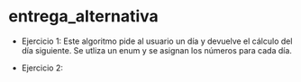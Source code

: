 # entrega_alternativa
 - Ejercicio 1:  Este algoritmo pide al usuario un día y devuelve el cálculo del día siguiente.
Se utliza un enum y se asignan los números para cada día.

- Ejercicio 2:
